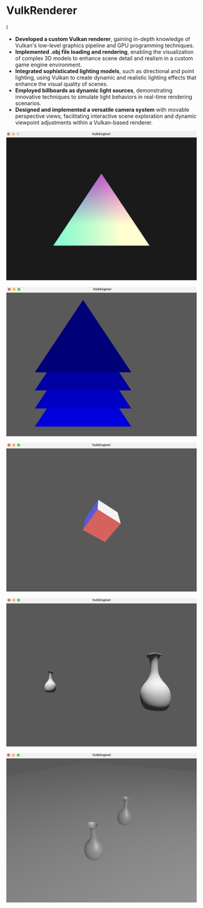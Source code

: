 # VulkRenderer
I

+ **Developed a custom Vulkan renderer**, gaining in-depth knowledge of Vulkan's low-level graphics pipeline and GPU programming techniques.
+ **Implemented .obj file loading and rendering**, enabling the visualization of complex 3D models to enhance scene detail and realism in a custom game engine environment.
+ **Integrated sophisticated lighting models**, such as directional and point lighting, using Vulkan to create dynamic and realistic lighting effects that enhance the visual quality of scenes.
+ **Employed billboards as dynamic light sources**, demonstrating innovative techniques to simulate light behaviors in real-time rendering scenarios.
+ **Designed and implemented a versatile camera system** with movable perspective views, facilitating interactive scene exploration and dynamic viewpoint adjustments within a Vulkan-based renderer.

![1](./assets/1.png)

![2](./assets/2.png)

![3](./assets/3.png)

![4](./assets/4.png)

![5](./assets/5.png)
